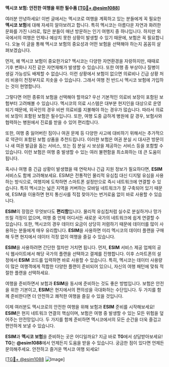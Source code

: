 **멕시코 보험: 안전한 여행을 위한 필수품 [[TG💪+ @esim1088](https://t.me/s/esim1088)]**

여러분 안녕하세요! 이번 글에서는 멕시코로 여행을 계획하고 있는 분들에게 꼭 필요한 **멕시코 보험**에 대해 자세히 알아보려고 합니다. 특히 멕시코는 아름다운 자연과 화려한 문화를 가진 나라로, 많은 분들이 매년 방문하는 인기 여행지 중 하나입니다. 하지만 외국에서의 여행은 언제나 예상치 못한 상황이 발생할 수 있기 때문에, 보험은 꼭 필요합니다. 오늘 이 글을 통해 멕시코 보험의 중요성과 어떤 보험을 선택해야 하는지 꼼꼼히 살펴보겠습니다.

먼저, 왜 멕시코 보험이 중요한가요? 멕시코는 다양한 자연환경을 자랑하지만, 때때로 기후 변화나 지진 같은 자연재해가 발생할 수 있습니다. 또한 여행 중 부상이나 질병이 생길 가능성도 배제할 수 없습니다. 이런 상황에서 보험이 없으면 의료비나 긴급 상황 처리 비용이 천정부지로 치솟을 수 있습니다. 그래서 여행 전 반드시 멕시코 보험에 가입하는 것이 현명합니다.

그렇다면 어떤 종류의 보험을 선택해야 할까요? 우선 기본적인 의료비 보장이 포함된 보험부터 고려해볼 수 있습니다. 멕시코의 의료 시스템은 대부분 현지인을 대상으로 운영되기 때문에, 외국인의 경우 비싼 의료비를 지불해야 하는 경우가 많습니다. 따라서 의료비 보장이 포함된 보험은 필수입니다. 또한, 여행 도중 급하게 병원에 갈 경우, 보험사와 협력하는 병원에서 진료를 받을 수 있어 편리합니다.

또한, 여행 중 잃어버린 짐이나 여권 문제 등 다양한 사고에 대비하기 위해서는 추가적으로 약관이 포함된 보험 상품을 추천드립니다. 이러한 보험은 여권 분실 시 대사관 방문이나 새 여권 발급을 돕는 서비스, 또는 짐 분실 시 보상을 제공하는 서비스 등을 포함할 수 있습니다. 이런 보험은 여행 중 발생할 수 있는 여러 불편함을 최소화하는 데 큰 도움이 됩니다.

혹시나 여행 중 긴급 상황이 발생했을 때 연락처나 긴급 지원 정보가 필요하다면, **ESIM** 서비스도 함께 고려해보세요. ESIM은 전통적인 물리적 유심칩 대신 디지털 유심을 사용하는 방식으로, 여행지에 도착하면 스마트폰 설정만으로 즉시 네트워크에 연결할 수 있습니다. 특히 멕시코는 넓은 지역을 커버하는 모바일 네트워크가 잘 구축되어 있기 때문에, ESIM을 이용하면 현지 통신사를 직접 찾아가는 번거로움 없이 바로 사용할 수 있습니다.

**ESIM**의 장점은 무엇보다도 **편리함**입니다. 물리적 유심칩처럼 실수로 분실하거나 망가뜨릴 걱정이 없으며, 여행 중 언제 어디서든 새로운 국가의 네트워크에 쉽게 연결할 수 있습니다. 또한, 멕시코의 경우 데이터 요금이 상당히 저렴하기 때문에 데이터를 많이 사용하는 분들에게 매우 유리합니다. **ESIM**을 사용하면 미리 멕시코의 데이터 플랜을 구매해 두면 현지에서 데이터 걱정 없이 여행을 즐길 수 있습니다.

**ESIM**을 사용하려면 간단한 절차만 거치면 됩니다. 먼저, **ESIM** 서비스 제공 업체의 공식 웹사이트에서 해당 국가의 플랜을 선택하고 결제를 진행합니다. 이후 스마트폰의 설정에서 **ESIM** 코드를 입력하면 바로 사용할 수 있습니다. 특히, 멕시코는 데이터 사용량이 많은 여행객에게 적합한 다양한 플랜이 준비되어 있으니, 자신의 여행 패턴에 맞춰 적절한 플랜을 선택하세요.

여행을 준비하면서 보험과 **ESIM**을 동시에 준비하는 것도 좋은 방법입니다. 보험은 안전을 위한 기본이고, **ESIM**은 현지에서의 편의성을 극대화하는 수단입니다. 두 가지를 함께 준비한다면 더 안전하고 쾌적한 여행을 즐길 수 있을 것입니다.

이제 여러분도 멕시코로의 안전한 여행을 위해 보험과 **ESIM** 준비를 시작해보세요! **ESIM**은 현지 네트워크 연결의 핵심이며, 보험은 여행 중 발생할 수 있는 모든 위험을 덮어주는 안전망입니다. 두 가지를 함께 준비하면 멕시코에서의 모든 순간을 더욱 즐겁고 편안하게 보낼 수 있습니다.

**ESIM**과 **멕시코 보험**을 준비하는 곳은 어디일까요? 지금 바로 **TG**에서 상담받아보세요! **TG**는 **@esim1088**에서 언제든지 도움을 받을 수 있습니다. 궁금한 점이 있다면 언제든 문의해주세요. 안전하고 즐거운 멕시코 여행 되세요!

[[TG💪+ @esim1088](https://t.me/s/esim1088) ![Image](https://i.postimg.cc/Y0z9fWf4/image.png)]